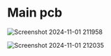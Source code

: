 # Main pcb


![Screenshot 2024-11-01 211958](https://github.com/user-attachments/assets/41a15790-08f8-42ae-acd4-a185ff5386c9)

![Screenshot 2024-11-01 212035](https://github.com/user-attachments/assets/35ac52ec-cbf4-4cc6-ad27-3919eee22ff4)
